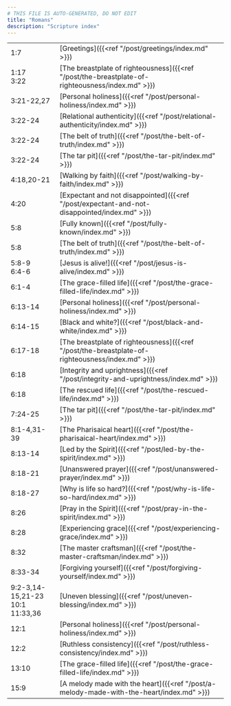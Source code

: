 ```yaml
---
# THIS FILE IS AUTO-GENERATED, DO NOT EDIT
title: "Romans"
description: "Scripture index"
---
```


|  |  |
| --- | --- |
| 1:7 | [Greetings]({{<ref "/post/greetings/index.md" >}}) |
| 1:17 <br/> 3:22 | [The breastplate of righteousness]({{<ref "/post/the-breastplate-of-righteousness/index.md" >}}) |
| 3:21-22,27 | [Personal holiness]({{<ref "/post/personal-holiness/index.md" >}}) |
| 3:22-24 | [Relational authenticity]({{<ref "/post/relational-authenticity/index.md" >}}) |
| 3:22-24 | [The belt of truth]({{<ref "/post/the-belt-of-truth/index.md" >}}) |
| 3:22-24 | [The tar pit]({{<ref "/post/the-tar-pit/index.md" >}}) |
| 4:18,20-21 | [Walking by faith]({{<ref "/post/walking-by-faith/index.md" >}}) |
| 4:20 | [Expectant and not disappointed]({{<ref "/post/expectant-and-not-disappointed/index.md" >}}) |
| 5:8 | [Fully known]({{<ref "/post/fully-known/index.md" >}}) |
| 5:8 | [The belt of truth]({{<ref "/post/the-belt-of-truth/index.md" >}}) |
| 5:8-9 <br/> 6:4-6 | [Jesus is alive!]({{<ref "/post/jesus-is-alive/index.md" >}}) |
| 6:1-4 | [The grace-filled life]({{<ref "/post/the-grace-filled-life/index.md" >}}) |
| 6:13-14 | [Personal holiness]({{<ref "/post/personal-holiness/index.md" >}}) |
| 6:14-15 | [Black and white?]({{<ref "/post/black-and-white/index.md" >}}) |
| 6:17-18 | [The breastplate of righteousness]({{<ref "/post/the-breastplate-of-righteousness/index.md" >}}) |
| 6:18 | [Integrity and uprightness]({{<ref "/post/integrity-and-uprightness/index.md" >}}) |
| 6:18 | [The rescued life]({{<ref "/post/the-rescued-life/index.md" >}}) |
| 7:24-25 | [The tar pit]({{<ref "/post/the-tar-pit/index.md" >}}) |
| 8:1-4,31-39 | [The Pharisaical heart]({{<ref "/post/the-pharisaical-heart/index.md" >}}) |
| 8:13-14 | [Led by the Spirit]({{<ref "/post/led-by-the-spirit/index.md" >}}) |
| 8:18-21 | [Unanswered prayer]({{<ref "/post/unanswered-prayer/index.md" >}}) |
| 8:18-27 | [Why is life so hard?]({{<ref "/post/why-is-life-so-hard/index.md" >}}) |
| 8:26 | [Pray in the Spirit]({{<ref "/post/pray-in-the-spirit/index.md" >}}) |
| 8:28 | [Experiencing grace]({{<ref "/post/experiencing-grace/index.md" >}}) |
| 8:32 | [The master craftsman]({{<ref "/post/the-master-craftsman/index.md" >}}) |
| 8:33-34 | [Forgiving yourself]({{<ref "/post/forgiving-yourself/index.md" >}}) |
| 9:2-3,14-15,21-23 <br/> 10:1 <br/> 11:33,36 | [Uneven blessing]({{<ref "/post/uneven-blessing/index.md" >}}) |
| 12:1 | [Personal holiness]({{<ref "/post/personal-holiness/index.md" >}}) |
| 12:2 | [Ruthless consistency]({{<ref "/post/ruthless-consistency/index.md" >}}) |
| 13:10 | [The grace-filled life]({{<ref "/post/the-grace-filled-life/index.md" >}}) |
| 15:9 | [A melody made with the heart]({{<ref "/post/a-melody-made-with-the-heart/index.md" >}}) |

